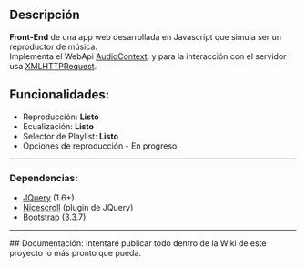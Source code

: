 
## Descripción
**Front-End** de una app web desarrollada en Javascript que simula ser un reproductor de música.<br /> 
Implementa el WebApi [AudioContext](https://www.w3.org/TR/webaudio/). y para la interacción con el servidor usa [XMLHTTPRequest](https://developer.mozilla.org/es/docs/Web/API/XMLHttpRequest). 

## Funcionalidades:
<ul>
<li>Reproducción: <b>Listo</b></li>
<li>Ecualización: <b>Listo</b></li>
<li>Selector de Playlist: <b>Listo</b></li>
<li>Opciones de reproducción - En progreso</li>
</ul>
<hr />
<h3>Dependencias:</h3>
<ul>
<li><a href="https://jquery.com/" target="_blank">JQuery</a> (1.6+)</li>
<li><a href="https://github.com/inuyaksa/jquery.nicescroll/blob/master/dist/jquery.nicescroll.js" target="_blank">Nicescroll</a> (plugin de JQuery)</li>
<li><a href="https://getbootstrap.com/docs/3.3/" target="_blank">Bootstrap</a> (3.3.7)</li>
</ul>
<hr />
## Documentación:
Intentaré publicar todo dentro de la Wiki de este proyecto lo más pronto que pueda.

